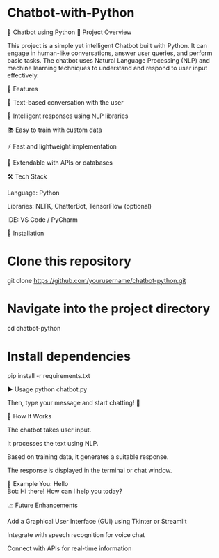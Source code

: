 # Chatbot-with-Python

🧠 Chatbot using Python
📌 Project Overview

This project is a simple yet intelligent Chatbot built with Python. It can engage in human-like conversations, answer user queries, and perform basic tasks. The chatbot uses Natural Language Processing (NLP) and machine learning techniques to understand and respond to user input effectively.

🚀 Features

💬 Text-based conversation with the user

🤖 Intelligent responses using NLP libraries

📚 Easy to train with custom data

⚡ Fast and lightweight implementation

🧩 Extendable with APIs or databases

🛠️ Tech Stack

Language: Python

Libraries: NLTK, ChatterBot, TensorFlow (optional)

IDE: VS Code / PyCharm

🧩 Installation
# Clone this repository
git clone https://github.com/yourusername/chatbot-python.git

# Navigate into the project directory
cd chatbot-python

# Install dependencies
pip install -r requirements.txt

▶️ Usage
python chatbot.py


Then, type your message and start chatting! 💬

🧠 How It Works

The chatbot takes user input.

It processes the text using NLP.

Based on training data, it generates a suitable response.

The response is displayed in the terminal or chat window.

🧰 Example
You: Hello  
Bot: Hi there! How can I help you today?  

📈 Future Enhancements

Add a Graphical User Interface (GUI) using Tkinter or Streamlit

Integrate with speech recognition for voice chat

Connect with APIs for real-time information

